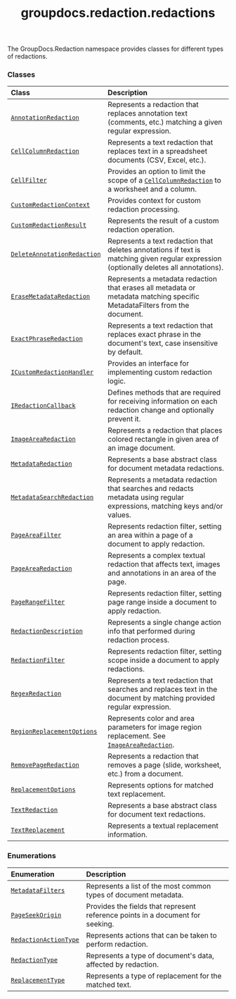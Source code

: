 ﻿---
title: groupdocs.redaction.redactions
second_title: GroupDocs.Redaction for Python via .NET API References
description: 
type: docs
weight: 10
url: /python-net/groupdocs.redaction.redactions/
is_root: false
---

The GroupDocs.Redaction namespace provides classes for different types of redactions.

### Classes
| Class | Description |
| :- | :- |
| [`AnnotationRedaction`](/redaction/python-net/groupdocs.redaction.redactions/annotationredaction) | Represents a redaction that replaces annotation text (comments, etc.) matching a given regular expression. |
| [`CellColumnRedaction`](/redaction/python-net/groupdocs.redaction.redactions/cellcolumnredaction) | Represents a text redaction that replaces text in a spreadsheet documents (CSV, Excel, etc.). |
| [`CellFilter`](/redaction/python-net/groupdocs.redaction.redactions/cellfilter) | Provides an option to limit the scope of a [`CellColumnRedaction`](/redaction/python-net/groupdocs.redaction.redactions/cellcolumnredaction) to a worksheet and a column. |
| [`CustomRedactionContext`](/redaction/python-net/groupdocs.redaction.redactions/customredactioncontext) | Provides context for custom redaction processing. |
| [`CustomRedactionResult`](/redaction/python-net/groupdocs.redaction.redactions/customredactionresult) | Represents the result of a custom redaction operation. |
| [`DeleteAnnotationRedaction`](/redaction/python-net/groupdocs.redaction.redactions/deleteannotationredaction) | Represents a text redaction that deletes annotations if text is matching given regular expression (optionally deletes all annotations). |
| [`EraseMetadataRedaction`](/redaction/python-net/groupdocs.redaction.redactions/erasemetadataredaction) | Represents a metadata redaction that erases all metadata or metadata matching specific MetadataFilters from the document. |
| [`ExactPhraseRedaction`](/redaction/python-net/groupdocs.redaction.redactions/exactphraseredaction) | Represents a text redaction that replaces exact phrase in the document's text, case insensitive by default. |
| [`ICustomRedactionHandler`](/redaction/python-net/groupdocs.redaction.redactions/icustomredactionhandler) | Provides an interface for implementing custom redaction logic. |
| [`IRedactionCallback`](/redaction/python-net/groupdocs.redaction.redactions/iredactioncallback) | Defines methods that are required for receiving information on each redaction change and optionally prevent it. |
| [`ImageAreaRedaction`](/redaction/python-net/groupdocs.redaction.redactions/imagearearedaction) | Represents a redaction that places colored rectangle in given area of an image document. |
| [`MetadataRedaction`](/redaction/python-net/groupdocs.redaction.redactions/metadataredaction) | Represents a base abstract class for document metadata redactions. |
| [`MetadataSearchRedaction`](/redaction/python-net/groupdocs.redaction.redactions/metadatasearchredaction) | Represents a metadata redaction that searches and redacts metadata using regular expressions, matching keys and/or values. |
| [`PageAreaFilter`](/redaction/python-net/groupdocs.redaction.redactions/pageareafilter) | Represents redaction filter, setting an area within a page of a document to apply redaction. |
| [`PageAreaRedaction`](/redaction/python-net/groupdocs.redaction.redactions/pagearearedaction) | Represents a complex textual redaction that affects text, images and annotations in an area of the page. |
| [`PageRangeFilter`](/redaction/python-net/groupdocs.redaction.redactions/pagerangefilter) | Represents redaction filter, setting page range inside a document to apply redaction. |
| [`RedactionDescription`](/redaction/python-net/groupdocs.redaction.redactions/redactiondescription) | Represents a single change action info that performed during redaction process. |
| [`RedactionFilter`](/redaction/python-net/groupdocs.redaction.redactions/redactionfilter) | Represents redaction filter, setting scope inside a document to apply redactions. |
| [`RegexRedaction`](/redaction/python-net/groupdocs.redaction.redactions/regexredaction) | Represents a text redaction that searches and replaces text in the document by matching provided regular expression. |
| [`RegionReplacementOptions`](/redaction/python-net/groupdocs.redaction.redactions/regionreplacementoptions) | Represents color and area parameters for image region replacement. See [`ImageAreaRedaction`](/redaction/python-net/groupdocs.redaction.redactions/imagearearedaction). |
| [`RemovePageRedaction`](/redaction/python-net/groupdocs.redaction.redactions/removepageredaction) | Represents a redaction that removes a page (slide, worksheet, etc.) from a document. |
| [`ReplacementOptions`](/redaction/python-net/groupdocs.redaction.redactions/replacementoptions) | Represents options for matched text replacement. |
| [`TextRedaction`](/redaction/python-net/groupdocs.redaction.redactions/textredaction) | Represents a base abstract class for document text redactions. |
| [`TextReplacement`](/redaction/python-net/groupdocs.redaction.redactions/textreplacement) | Represents a textual replacement information. |


### Enumerations
| Enumeration | Description |
| :- | :- |
| [`MetadataFilters`](/redaction/python-net/groupdocs.redaction.redactions/metadatafilters) | Represents a list of the most common types of document metadata. |
| [`PageSeekOrigin`](/redaction/python-net/groupdocs.redaction.redactions/pageseekorigin) | Provides the fields that represent reference points in a document for seeking. |
| [`RedactionActionType`](/redaction/python-net/groupdocs.redaction.redactions/redactionactiontype) | Represents actions that can be taken to perform redaction. |
| [`RedactionType`](/redaction/python-net/groupdocs.redaction.redactions/redactiontype) | Represents a type of document's data, affected by redaction. |
| [`ReplacementType`](/redaction/python-net/groupdocs.redaction.redactions/replacementtype) | Represents a type of replacement for the matched text. |


